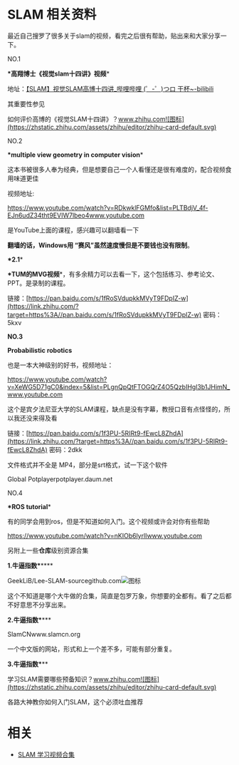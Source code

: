 
# SLAM 相关资料


最近自己搜罗了很多关于slam的视频，看完之后很有帮助，贴出来和大家分享一下。

NO.1

**\*高翔博士《视觉slam十四讲》视频***

地址：[【SLAM】视觉SLAM高博十四讲_哔哩哔哩 (゜-゜)つロ 干杯~-bilibili](https://link.zhihu.com/?target=https%3A//www.bilibili.com/video/av19397094/%3Fp%3D8)

其重要性参见

如何评价高博的《视觉SLAM十四讲》？www.zhihu.com![图标](https://zhstatic.zhihu.com/assets/zhihu/editor/zhihu-card-default.svg)



NO.2

**\*multiple view geometry in computer vision***

这本书被很多人奉为经典，但是想要自己一个人看懂还是很有难度的，配合视频食用味道更佳

视频地址:

https://www.youtube.com/watch?v=RDkwklFGMfo&list=PLTBdjV_4f-EJn6udZ34tht9EVIW7lbeo4www.youtube.com



是YouTube上面的课程，感兴趣可以翻墙看一下

**翻墙的话，Windows用 “赛风”虽然速度慢但是不要钱也没有限制**。

**\*2.1***

**\*TUM的MVG视频***，有多余精力可以去看一下，这个包括练习、参考论文、PPT。是录制的课程。

链接：[https://pan.baidu.com/s/1fRoSVdupkkMVyT9FDpIZ-w](https://link.zhihu.com/?target=https%3A//pan.baidu.com/s/1fRoSVdupkkMVyT9FDpIZ-w) 密码：5kxv

**NO.3**

**Probabilistic robotics**

也是一本大神级别的好书，视频地址：

https://www.youtube.com/watch?v=XeWG5D71gC0&index=5&list=PLgnQpQtFTOGQrZ4O5QzbIHgl3b1JHimN_www.youtube.com



这个是宾夕法尼亚大学的SLAM课程，缺点是没有字幕，教授口音有点怪怪的，所以我还没来得及看

链接：[https://pan.baidu.com/s/1f3PU-5RIRt9-fEwcL8ZhdA](https://link.zhihu.com/?target=https%3A//pan.baidu.com/s/1f3PU-5RIRt9-fEwcL8ZhdA) 密码：2dkk

文件格式并不全是 MP4，部分是srt格式，试一下这个软件

Global Potplayerpotplayer.daum.net



NO.4

**\*ROS tutorial***

有的同学会用到ros，但是不知道如何入门。这个视频或许会对你有些帮助



https://www.youtube.com/watch?v=nKIOb6lyrlIwww.youtube.com



另附上一些**仓库**级别资源合集

**1.牛逼指数\*******

GeekLiB/Lee-SLAM-sourcegithub.com![图标](https://pic3.zhimg.com/v2-162ff1e6f418a4ecb2eb92131b878946_ipico.jpg)

这个不知道是哪个大牛做的合集，简直是包罗万象，你想要的全都有。看了之后都不好意思不分享出来。

**2.牛逼指数\******

SlamCNwww.slamcn.org



一个中文版的网站，形式和上一个差不多，可能有部分重复。

**3.牛逼指数\*****

学习SLAM需要哪些预备知识？www.zhihu.com![图标](https://zhstatic.zhihu.com/assets/zhihu/editor/zhihu-card-default.svg)

各路大神教你如何入门SLAM，这个必须吐血推荐


# 相关

- [SLAM 学习视频合集](https://zhuanlan.zhihu.com/p/36399638)
